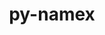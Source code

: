 ---
title: "py-namex"
layout: cache
categories: [package, develop]
meta: {"versions": ["0.0.8"], "compilers": ["apple-clang@=15.0.0", "gcc@=11.4.0"], "oss": ["ubuntu22.04", "ventura"], "platforms": ["darwin", "linux"], "targets": ["aarch64", "x86_64_v3"], "stacks": ["ml-darwin-aarch64-mps", "ml-linux-x86_64-cpu", "ml-linux-x86_64-cuda", "root"], "num_specs": 3, "num_specs_by_stack": {"root": 3, "ml-linux-x86_64-cpu": 2, "ml-linux-x86_64-cuda": 2, "ml-darwin-aarch64-mps": 1}}
spec_details: [{"hash": "oneanfgxxp4q72snlobckhgppx35bie3", "compiler": "gcc@=11.4.0", "versions": ["0.0.8"], "os": "ubuntu22.04", "platform": "linux", "target": "x86_64_v3", "variants": ["build_system=python_pip"], "stacks": ["root", "ml-linux-x86_64-cpu", "ml-linux-x86_64-cuda"], "size": "-", "tarball": "https://binaries.spack.io/develop/build_cache/linux-ubuntu22.04-x86_64_v3/gcc-11.4.0/py-namex-0.0.8/linux-ubuntu22.04-x86_64_v3-gcc-11.4.0-py-namex-0.0.8-oneanfgxxp4q72snlobckhgppx35bie3.spack"}, {"hash": "s6o7uwitxysyae5rqsey3fcpu4vpmpti", "compiler": "apple-clang@=15.0.0", "versions": ["0.0.8"], "os": "ventura", "platform": "darwin", "target": "aarch64", "variants": ["build_system=python_pip"], "stacks": ["ml-darwin-aarch64-mps", "root"], "size": "-", "tarball": "https://binaries.spack.io/develop/build_cache/darwin-ventura-aarch64/apple-clang-15.0.0/py-namex-0.0.8/darwin-ventura-aarch64-apple-clang-15.0.0-py-namex-0.0.8-s6o7uwitxysyae5rqsey3fcpu4vpmpti.spack"}, {"hash": "paal2omxckzurgxlplj5qmgd4a52juda", "compiler": "gcc@=11.4.0", "versions": ["0.0.8"], "os": "ubuntu22.04", "platform": "linux", "target": "x86_64_v3", "variants": ["build_system=python_pip"], "stacks": ["root", "ml-linux-x86_64-cpu", "ml-linux-x86_64-cuda"], "size": "-", "tarball": "https://binaries.spack.io/develop/build_cache/linux-ubuntu22.04-x86_64_v3/gcc-11.4.0/py-namex-0.0.8/linux-ubuntu22.04-x86_64_v3-gcc-11.4.0-py-namex-0.0.8-paal2omxckzurgxlplj5qmgd4a52juda.spack"}]
---